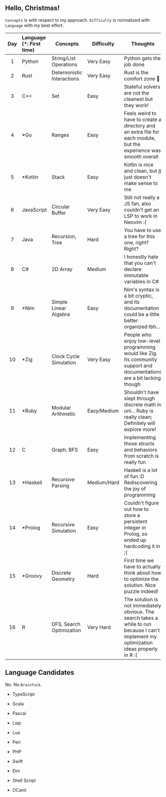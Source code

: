 ## Hello, Christmas!

`Concepts` is with respect to my approach. `Difficulty` is normalized with `Language` with my best effort.

| Day | Language (\*: First time) | Concepts                   | Difficulty  | Thoughts                                                                                                                                                     |
| :-: | :------------------------ | -------------------------- | ----------- | ------------------------------------------------------------------------------------------------------------------------------------------------------------ |
|  1  | Python                    | String/List Operations     | Very Easy   | Python gets the job done                                                                                                                                     |
|  2  | Rust                      | Deterministic Interactions | Very Easy   | Rust is the comfort zone 🦀                                                                                                                                  |
|  3  | C++                       | Set                        | Easy        | Stateful solvers are not the cleanest but they work!                                                                                                         |
|  4  | \*Go                      | Ranges                     | Easy        | Feels weird to have to create a directory and an extra file for each module, but the experience was smooth overall                                           |
|  5  | \*Kotlin                  | Stack                      | Easy        | Kotlin is nice and clean, but [it](https://github.com/LittleGents/advent-of-code-2022-pun/blob/main/days1-9/day5/main.kt#L132) just doesn't make sense to me |
|  6  | JavaScript                | Circular Buffer            | Very Easy   | Still not really a JS fan, also couldn't get an LSP to work in Neovim :(                                                                                     |
|  7  | Java                      | Recursion, Tree            | Hard        | You have to use a tree for this one, right? Right?                                                                                                           |
|  8  | C#                        | 2D Array                   | Medium      | I honestly hate that you can't declare immutable variables in C#                                                                                             |
|  9  | \*Nim                     | Simple Linear Algebra      | Easy        | Nim's syntax is a bit cryptic, and its documentation could be a little better organized tbh...                                                               |
| 10  | \*Zig                     | Clock Cycle Simulation     | Very Easy   | People who enjoy low-level programming would like Zig. Its community support and documentations are a bit lacking though                                     |
| 11  | \*Ruby                    | Modular Arithmetic         | Easy/Medium | Shouldn't have slept through discrete math in uni... Ruby is really clean; Definitely will explore more!                                                     |
| 12  | C                         | Graph, BFS                 | Easy        | Implementing those structs and behaviors from scratch is really fun                                                                                          |
| 13  | \*Haskell                 | Recursive Parsing          | Medium/Hard | Haskell is a lot of fun :D Rediscovering the joy of programming                                                                                              |
| 14  | \*Prolog                  | Recursive Simulation       | Easy        | Couldn't figure out how to store a persistent integer in Prolog, so ended up hardcoding it in ;(                                                             |
| 15  | \*Groovy                  | Discrete Geometry          | Hard        | First time we have to actually think about how to optimize the solution. Nice puzzle indeed!                                                                 |
| 16  | R                         | DFS, Search Optimization   | Very Hard   | The solution is not immediately obvious. The search takes a while to run because I can't implement my optimization ideas properly in R :(                    |

## Language Candidates

No. No `Brainfuck`.

-   TypeScript

-   Scala

-   Pascal

-   Lisp

-   Lua

-   Perl

-   PHP

-   Swift

-   Elm

-   Shell Script

-   OCaml
